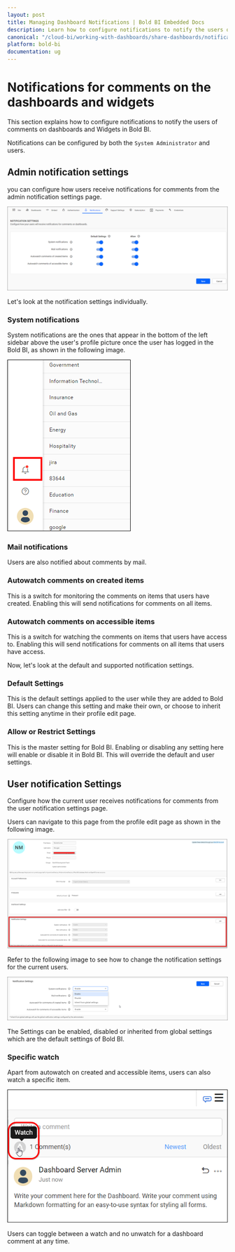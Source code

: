 ```yaml
---
layout: post
title: Managing Dashboard Notifications | Bold BI Embedded Docs
description: Learn how to configure notifications to notify the users of comments on dashboards and widgets in Bold BI Embedded.
canonical: "/cloud-bi/working-with-dashboards/share-dashboards/notifications/"
platform: bold-bi
documentation: ug
---
```


# Notifications for comments on the dashboards and widgets

This section explains how to configure notifications to notify the users of comments on dashboards and Widgets in Bold BI.

Notifications can be configured by both the `System Administrator` and users.

## Admin notification settings

you can configure how users receive notifications for comments from the admin notification settings page.

![Admin notification settings](/static/assets/embedded/working-with-dashboards/share-dashboards/images/notifications-admin-settings.png)

Let's look at the notification settings individually.

### System notifications

System notifications are the ones that appear in the bottom of the left sidebar above the user's profile picture once the user has logged in the Bold BI, as shown in the following image.  

![System notifications](/static/assets/embedded/working-with-dashboards/share-dashboards/images/notification.png)

### Mail notifications

Users are also notified about comments by mail.

### Autowatch comments on created items

This is a switch for monitoring the comments on items that users have created. Enabling this will send notifications for comments on all items.

### Autowatch comments on accessible items

This is a switch for watching the comments on items that users have access to. Enabling this will send notifications for comments on all items that users have access.

Now, let's look at the default and supported notification settings.

### Default Settings

This is the default settings applied to the user while they are added to Bold BI. Users can change this setting and make their own, or choose to inherit this setting anytime in their profile edit page.

### Allow or Restrict Settings

This is the master setting for Bold BI. Enabling or disabling any setting here will enable or disable it in Bold BI. This will override the default and user settings.

## User notification Settings

Configure how the current user receives notifications for comments from the user notification settings page.

Users can navigate to this page from the profile edit page as shown in the following image.

![User notification settings](/static/assets/embedded/working-with-dashboards/share-dashboards/images/notifications-user-settings-navigation.png)

Refer to the following image to see how to change the notification settings for the current users.

![User notification settings options](/static/assets/embedded/working-with-dashboards/share-dashboards/images/notifications-user-settings.png)

The Settings can be enabled, disabled or inherited from global settings which are the default settings of Bold BI.

### Specific watch

Apart from autowatch on created and accessible items, users can also watch a specific item.

![Dashboard Specific watch](/static/assets/embedded/working-with-dashboards/share-dashboards/images/notifications-specific-watch-button.png)

Users can toggle between a watch and no unwatch for a dashboard comment at any time.